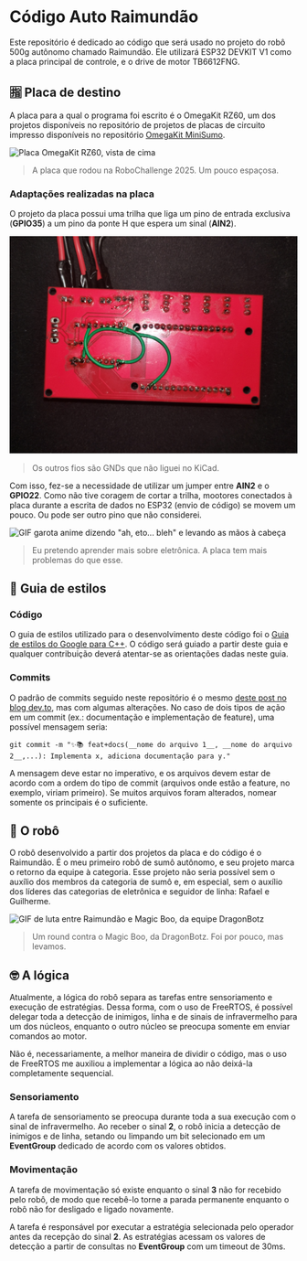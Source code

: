 # Código Auto Raimundão

Este repositório é dedicado ao código que será usado no projeto do robô 500g autônomo chamado Raimundão. Ele utilizará ESP32 DEVKIT V1 
como a placa principal de controle, e o drive de motor TB6612FNG.

## 🈯 Placa de destino 

A placa para a qual o programa foi escrito é o OmegaKit RZ60, um dos projetos disponíveis no repositório de projetos de placas de circuito impresso disponíveis no repositório [OmegaKit MiniSumo](https://github.com/facens-omegabotz/OmegaKit_MiniSumo).

![Placa OmegaKit RZ60, vista de cima](./img/placa_sup.jpg)
> A placa que rodou na RoboChallenge 2025. Um pouco espaçosa.

### Adaptações realizadas na placa

O projeto da placa possui uma trilha que liga um pino de entrada exclusiva (__GPIO35__) a um pino da ponte H que espera um sinal (__AIN2__). 

![Imagem da parte inferior da placa OmegaKit RZ60 com diversos fios ligados.](./img/placa_inf.jpg)
> Os outros fios são GNDs que não liguei no KiCad.

Com isso, fez-se a necessidade de utilizar um jumper entre __AIN2__ e o __GPIO22__. Como não tive coragem de cortar a trilha, mootores conectados à placa durante a escrita de dados no ESP32 (envio de código) se movem um pouco. Ou pode ser outro pino que não considerei.

![GIF garota anime dizendo "ah, eto... bleh" e levando as mãos à cabeça](https://media1.tenor.com/m/XnGK5CaQTt4AAAAd/ah-eto-bleh-anime.gif)
> Eu pretendo aprender mais sobre eletrônica. A placa tem mais problemas do que esse.

## 🎨 Guia de estilos

### Código

O guia de estilos utilizado para o desenvolvimento deste código foi o [Guia de estilos do Google para C++](https://google.github.io/styleguide/cppguide.html). O código será guiado a partir deste guia e qualquer contribuição deverá atentar-se as orientações dadas neste guia.

### Commits

O padrão de commits seguido neste repositório é o mesmo [deste post no blog dev.to](https://dev.to/renatoadorno/padroes-de-commits-commit-patterns-41co), mas com algumas alterações. No caso de dois tipos de ação em um commit (ex.: documentação e implementação de feature), uma possível mensagem seria:

    git commit -m "✨📚 feat+docs(__nome do arquivo 1__, __nome do arquivo 2__,...): Implementa x, adiciona documentação para y."

A mensagem deve estar no imperativo, e os arquivos devem estar de acordo com a ordem do tipo de commit (arquivos onde estão a feature, no exemplo, viriam primeiro). Se muitos arquivos foram alterados, nomear somente os principais é o suficiente.

## 🤖 O robô

O robô desenvolvido a partir dos projetos da placa e do código é o Raimundão. É o meu primeiro robô de sumô autônomo, e seu projeto marca o retorno da equipe à categoria. Esse projeto não seria possível sem o auxílio dos membros da categoria de sumô e, em especial, sem o auxílio dos líderes das categorias de eletrônica e seguidor de linha: Rafael e Guilherme. 

![GIF de luta entre Raimundão e Magic Boo, da equipe DragonBotz](./img/vs_dragonbotz.gif)
> Um round contra o Magic Boo, da DragonBotz. Foi por pouco, mas levamos.

## 🤓 A lógica

Atualmente, a lógica do robô separa as tarefas entre sensoriamento e execução de estratégias. Dessa forma, com o uso de FreeRTOS, é possível delegar toda a detecção de inimigos, linha e de sinais de infravermelho para um dos núcleos, enquanto o outro núcleo se preocupa somente em enviar comandos ao motor.

Não é, necessariamente, a melhor maneira de dividir o código, mas o uso de FreeRTOS me auxiliou a implementar a lógica ao não deixá-la completamente sequencial.

### Sensoriamento

A tarefa de sensoriamento se preocupa durante toda a sua execução com o sinal de infravermelho. Ao receber o sinal __2__, o robô inicia a detecção de inimigos e de linha, setando ou limpando um bit selecionado em um __EventGroup__ dedicado de acordo com os valores obtidos.

### Movimentação

A tarefa de movimentação só existe enquanto o sinal __3__ não for recebido pelo robô, de modo que recebê-lo torne a parada permanente enquanto o robô não for desligado e ligado novamente.

A tarefa é responsável por executar a estratégia selecionada pelo operador antes da recepção do sinal __2__. As estratégias acessam os valores de detecção a partir de consultas no __EventGroup__ com um timeout de 30ms. 
